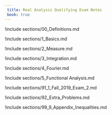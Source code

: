 ```yaml
---
 title: Real Analysis Qualifying Exam Notes
 book: true
---
```



!include sections/00_Definitions.md

!include sections/1_Basics.md

!include sections/2_Measure.md

!include sections/3_Integration.md

!include sections/4_Fourier.md

!include sections/5_Functional Analysis.md

!include sections/91_1_Fall_2019_Exam_2.md

!include sections/92_Extra_Problems.md

!include sections/99_9_Appendix_Inequalities.md


